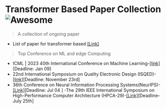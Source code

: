 
# Transformer Based Paper Collection ![Awesome](https://cdn.jsdelivr.net/gh/sindresorhus/awesome@d7305f38d29fed78fa85652e3a63e154dd8e8829/media/badge.svg)
> A collection of ongoing paper

- List of paper for transformer based [[Link]](https://github.com/Yangzhangcst/Transformer-in-Computer-Vision)

> Top Conference on ML and edge Computing

- ICML | 2023 40th International Conference on Machine Learning-[[link]](https://icml.cc/Conferences/)[Deadline: Jan 09]
- 22nd International Symposium on Quality Electronic Design (ISQED)-[[link]](https://www.isqed.org/English/Conference/Call_for_Papers.html)[Deadline: November 23rd]
- 36th Conference on Neural Information Processing Systems(NeurIPS)-[[Link]](https://nips.cc/)[Deadline: Jul 04 ]
-The 29th IEEE International Symposium on High-Performance Computer Architecture (HPCA-29)-[[Link]](https://hpca-conf.org/2023/)[Deadline- July 25th]
